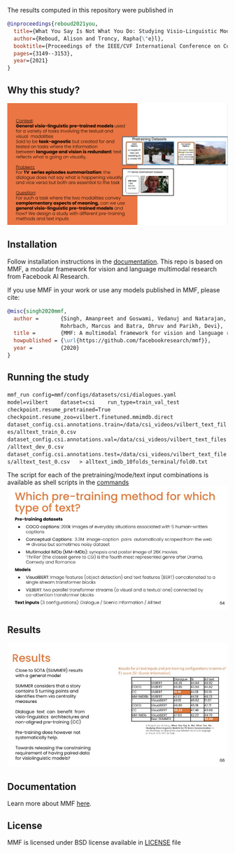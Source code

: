The results computed in this repository were published in 
```bibtex
@inproceedings{reboud2021you,
  title={What You Say Is Not What You Do: Studying Visio-Linguistic Models for TV Series Summarization},
  author={Reboud, Alison and Troncy, Rapha{\"e}l},
  booktitle={Proceedings of the IEEE/CVF International Conference on Computer Vision},
  pages={3149--3153},
  year={2021}
}
```
## Why this study?
![iccv](iccv.png)

## Installation

Follow installation instructions in the [documentation](https://mmf.sh/docs/getting_started/installation).
This repo is based on MMF, a modular framework for vision and language multimodal research from Facebook AI Research. 


If you use MMF in your work or use any models published in MMF, please cite:

```bibtex
@misc{singh2020mmf,
  author =       {Singh, Amanpreet and Goswami, Vedanuj and Natarajan, Vivek and Jiang, Yu and Chen, Xinlei and Shah, Meet and
                 Rohrbach, Marcus and Batra, Dhruv and Parikh, Devi},
  title =        {MMF: A multimodal framework for vision and language research},
  howpublished = {\url{https://github.com/facebookresearch/mmf}},
  year =         {2020}
}
```

## Running the study

``mmf_run config=mmf/configs/datasets/csi/dialogues.yaml    model=vilbert    dataset=csi    run_type=train_val_test checkpoint.resume_pretrained=True checkpoint.resume_zoo=vilbert.finetuned.mmimdb.direct dataset_config.csi.annotations.train=/data/csi_videos/vilbert_text_files/alltext_train_0.csv  dataset_config.csi.annotations.val=/data/csi_videos/vilbert_text_files/alltext_dev_0.csv  dataset_config.csi.annotations.test=/data/csi_videos/vilbert_text_files/alltext_test_0.csv   > alltext_imdb_10folds_terminal/fold0.txt``

 The script for each of the pretraining/mode/text input combinations is available as shell scripts in the [commands](/.commands)
 ![iccv](study_setting.jpg)
 
## Results
![iccv](results_iccv.jpg)



## Documentation

Learn more about MMF [here](https://mmf.sh/docs).



## License

MMF is licensed under BSD license available in [LICENSE](LICENSE) file
